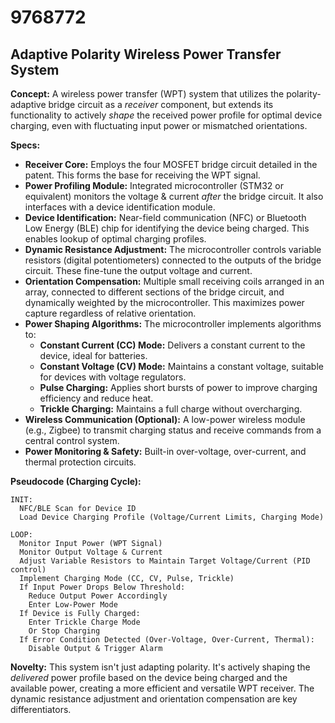 # 9768772

## Adaptive Polarity Wireless Power Transfer System

**Concept:** A wireless power transfer (WPT) system that utilizes the polarity-adaptive bridge circuit as a *receiver* component, but extends its functionality to actively *shape* the received power profile for optimal device charging, even with fluctuating input power or mismatched orientations.

**Specs:**

*   **Receiver Core:** Employs the four MOSFET bridge circuit detailed in the patent. This forms the base for receiving the WPT signal.
*   **Power Profiling Module:**  Integrated microcontroller (STM32 or equivalent) monitors the voltage & current *after* the bridge circuit. It also interfaces with a device identification module.
*   **Device Identification:**  Near-field communication (NFC) or Bluetooth Low Energy (BLE) chip for identifying the device being charged. This enables lookup of optimal charging profiles.
*   **Dynamic Resistance Adjustment:** The microcontroller controls variable resistors (digital potentiometers) connected to the outputs of the bridge circuit.  These fine-tune the output voltage and current.
*   **Orientation Compensation:**  Multiple small receiving coils arranged in an array, connected to different sections of the bridge circuit, and dynamically weighted by the microcontroller. This maximizes power capture regardless of relative orientation.
*   **Power Shaping Algorithms:** The microcontroller implements algorithms to:
    *   **Constant Current (CC) Mode:** Delivers a constant current to the device, ideal for batteries.
    *   **Constant Voltage (CV) Mode:**  Maintains a constant voltage, suitable for devices with voltage regulators.
    *   **Pulse Charging:**  Applies short bursts of power to improve charging efficiency and reduce heat.
    *   **Trickle Charging:**  Maintains a full charge without overcharging.
*   **Wireless Communication (Optional):**  A low-power wireless module (e.g., Zigbee) to transmit charging status and receive commands from a central control system.
*   **Power Monitoring & Safety:** Built-in over-voltage, over-current, and thermal protection circuits.

**Pseudocode (Charging Cycle):**

```
INIT:
  NFC/BLE Scan for Device ID
  Load Device Charging Profile (Voltage/Current Limits, Charging Mode)

LOOP:
  Monitor Input Power (WPT Signal)
  Monitor Output Voltage & Current
  Adjust Variable Resistors to Maintain Target Voltage/Current (PID control)
  Implement Charging Mode (CC, CV, Pulse, Trickle)
  If Input Power Drops Below Threshold:
    Reduce Output Power Accordingly
    Enter Low-Power Mode
  If Device is Fully Charged:
    Enter Trickle Charge Mode
    Or Stop Charging
  If Error Condition Detected (Over-Voltage, Over-Current, Thermal):
    Disable Output & Trigger Alarm
```

**Novelty:**  This system isn't just adapting polarity. It's actively shaping the *delivered* power profile based on the device being charged and the available power, creating a more efficient and versatile WPT receiver.  The dynamic resistance adjustment and orientation compensation are key differentiators.